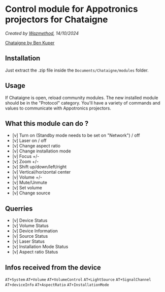 # Control module for Appotronics projectors for Chataigne

*Created by [Wazmethod](https://github.com/wazmethod/), 14/10/2024*

[Chataigne by Ben Kuper](https://github.com/benkuper/Chataigne)

## Installation

Just extract the .zip file inside the `Documents/Chataigne/modules` folder.

## Usage

If Chataigne is open, reload community modules. The new installed module should be in the "Protocol" category. You'll have a variety of commands and values to communicate with Appotronics projectors.

## What this module can do ?

- [v] Turn on (Standby mode needs to be set on "Network") / off
- [v] Laser on / off
- [v] Change aspect ratio
- [v] Change installation mode
- [v] Focus +/-
- [v] Zoom +/-
- [v] Shift up/down/left/right
- [v] Vertical/horizontal center
- [v] Volume +/-
- [v] Mute/Unmute
- [v] Set volume
- [v] Change source

## Querries

- [v] Device Status
- [v] Volume Status
- [v] Device Information
- [v] Source Status
- [v] Laser Status
- [v] Installation Mode Status
- [v] Aspect ratio Status

## Infos received from the device

`AT+System`
`AT+Volume`
`AT+VolumeControl`
`AT+LightSource`
`AT+SignalChannel`
`AT+deviceInfo`
`AT+AspectRatio`
`AT+InstallationMode`
